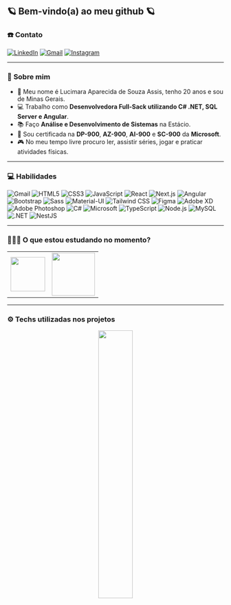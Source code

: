 ## 🪐 Bem-vindo(a) ao meu github 🪐

### ☎️ **Contato**

[![LinkedIn][linkedin-shield]][my-linkedin]
[![Gmail][gmail-shield]][my-gmail]
[![Instagram][instagram-shield]][my-instagram]

---
### 🔮 **Sobre mim**
 
- 🌼 Meu nome é Lucimara Aparecida de Souza Assis, tenho 20 anos e sou de Minas Gerais.<br/>
- 💻 Trabalho como **Desenvolvedora Full-Sack utilizando C# .NET, SQL Server e Angular**.<br/>
- 📚 Faço **Análise e Desenvolvimento de Sistemas** na Estácio.<br/>
- 📝 Sou certificada na **DP-900**, **AZ-900**, **AI-900** e **SC-900** da **Microsoft**.<br/>
- 🎮 No meu tempo livre procuro ler, assistir séries, jogar e praticar atividades físicas.

---
### 💻 **Habilidades**
![Gmail][gmail-shield]
![HTML5][html-shield]
![CSS3][css-shield]
![JavaScript][javascript-shield]
![React][react-shield]
![Next.js][next-shield]
![Angular][angular-shield]
![Bootstrap][bootstrap-shield]
![Sass][sass-shield]
![Material-UI][materialui-shield]
![Tailwind CSS][tailwind-shield]
![Figma][figma-shield]
![Adobe XD][adobexd-shield]
![Adobe Photoshop][photoshop-shield]
![C#][csharp-shield]
![Microsoft][microsoft-shield]
![TypeScript][typescript-shield]
![Node.js][nodejs-shield]
![MySQL][mysql-shield]
![.NET][dotnet-shield]
![NestJS][nestjs-shield]

---
### 👩🏻‍💻 **O que estou estudando no momento?**
<table>
  <tr>
    <td align="center">
      <img width="80" src="https://upload.wikimedia.org/wikipedia/commons/thumb/e/ee/.NET_Core_Logo.svg/1200px-.NET_Core_Logo.svg.png"/>
    </td>
    <td align="center">
      <img width="100" src="https://k21academy.com/wp-content/uploads/2020/07/AZ-204-Logo.png"/>
    </td>
  </tr>
</table>

---
### ⚙️ **Techs utilizadas nos projetos**
<p align=center>
<img src="https://github-readme-stats.vercel.app/api/top-langs/?username=lucimarasouzah&layout=compact&langs_count=8&hide=jupyter%20notebook&theme=midnight-purple" width="40%"/>
</p>

<!--- Shields Socials -->
[linkedin-shield]: https://img.shields.io/badge/LinkedIn-0077B5?style=for-the-badge&logo=linkedin&logoColor=white
[instagram-shield]: https://img.shields.io/badge/Instagram-E4405F?style=for-the-badge&logo=instagram&logoColor=white
[gmail-shield]: https://img.shields.io/badge/Gmail-D14836?style=for-the-badge&logo=gmail&logoColor=white

<!--- Shields Skills -->
[html-shield]: https://img.shields.io/badge/HTML5-E34F26?style=for-the-badge&logo=html5&logoColor=white
[css-shield]: https://img.shields.io/badge/CSS3-1572B6?style=for-the-badge&logo=css3&logoColor=white
[javascript-shield]: https://img.shields.io/badge/JavaScript-F7DF1E?style=for-the-badge&logo=javascript&logoColor=black
[react-shield]: https://img.shields.io/badge/React-20232A?style=for-the-badge&logo=react&logoColor=61DAFB
[next-shield]: https://img.shields.io/badge/Next-black?style=for-the-badge&logo=next.js&logoColor=white
[angular-shield]: https://img.shields.io/badge/angular-%23DD0031.svg?style=for-the-badge&logo=angular&logoColor=white
[bootstrap-shield]: https://img.shields.io/badge/Bootstrap-563D7C?style=for-the-badge&logo=bootstrap&logoColor=white
[sass-shield]: https://img.shields.io/badge/Sass-CC6699?style=for-the-badge&logo=sass&logoColor=white
[tailwind-shield]: https://img.shields.io/badge/Tailwind_CSS-38B2AC?style=for-the-badge&logo=tailwind-css&logoColor=white
[materialui-shield]: https://img.shields.io/badge/Material--UI-0081CB?style=for-the-badge&logo=material-ui&logoColor=white
[figma-shield]: https://img.shields.io/badge/Figma-F24E1E?style=for-the-badge&logo=figma&logoColor=white
[adobexd-shield]: https://img.shields.io/badge/Adobe%20XD-470137?style=for-the-badge&logo=Adobe%20XD&logoColor=#FF61F6
[photoshop-shield]: https://img.shields.io/badge/Adobe%20Photoshop-31A8FF?style=for-the-badge&logo=Adobe%20Photoshop&logoColor=black
[microsoft-shield]: https://img.shields.io/badge/Microsoft-0078D4?style=for-the-badge&logo=microsoft&logoColor=white
[typescript-shield]: https://img.shields.io/badge/TypeScript-007ACC?style=for-the-badge&logo=typescript&logoColor=white
[nodejs-shield]: https://img.shields.io/badge/Node.js-43853D?style=for-the-badge&logo=node.js&logoColor=white
[mysql-shield]: https://img.shields.io/badge/MySQL-00000F?style=for-the-badge&logo=mysql&logoColor=white
[dotnet-shield]: https://img.shields.io/badge/.NET-5C2D91?style=for-the-badge&logo=.net&logoColor=white
[csharp-shield]: https://img.shields.io/badge/C%23-239120?style=for-the-badge&logo=c-sharp&logoColor=white
[nestjs-shield]: https://img.shields.io/badge/nestjs-%23E0234E.svg?style=for-the-badge&logo=nestjs&logoColor=white

<!-- Urls -->
[my-linkedin]: https://www.linkedin.com/in/lucimara-souzah/
[my-gmail]: https://mail.google.com/mail/?view=cm&to=lucimarasouzah@gmail.com
[my-instagram]: https://www.instagram.com/lucimarasouza8/
